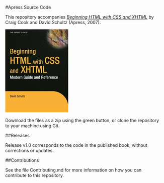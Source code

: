 #Apress Source Code

This repository accompanies [*Beginning HTML with CSS and XHTML*](http://www.apress.com/9781590597477) by Craig Cook and David Schultz (Apress, 2007).

![Cover image](9781590597477.jpg)

Download the files as a zip using the green button, or clone the repository to your machine using Git.

##Releases

Release v1.0 corresponds to the code in the published book, without corrections or updates.

##Contributions

See the file Contributing.md for more information on how you can contribute to this repository.
